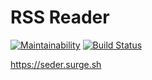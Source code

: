 # RSS Reader

[![Maintainability](https://api.codeclimate.com/v1/badges/08e0411b158ab0c72eec/maintainability)](https://codeclimate.com/github/rustamyusupov/frontend-project-lvl3/maintainability)
[![Build Status](https://travis-ci.org/rustamyusupov/frontend-project-lvl3.svg?branch=master)](https://travis-ci.org/rustamyusupov/frontend-project-lvl3)

https://seder.surge.sh
